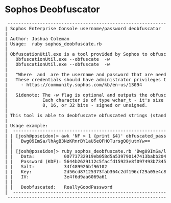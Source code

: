 # Sophos Deobfuscator
<pre>
 ---------------------------------------------------------------------------------------------------------------------------------  
| Sophos Enterprise Console username/password deobfuscator                                                               03/12/18 | 
|                                                                                                                                 | 
| Author: Joshua Coleman                                                                                                          | 
| Usage:  ruby sophos_deobfuscate.rb <obfuscated>                                                                                 | 
|                                                                                                                                 | 
| ObfuscationUtil.exe is a tool provided by Sophos to obfuscate administrator account credentials:                                | 
|   ObfuscationUtil.exe --obfuscate <USERNAME> -w                                                                                 | 
|   ObfuscationUtil.exe --obfuscate <PASSWORD> -w                                                                                 | 
|                                                                                                                                 | 
|   "Where <USERNAME> and <PASSWORD> are the username and password that are needed to obfuscate.                                  | 
|   These credentials should have administrator privileges to access the files in the CID."                                       | 
|     - https://community.sophos.com/kb/en-us/13094                                                                               | 
|                                                                                                                                 | 
|   Sidenote: The -w flag is optional and outputs the obfuscated data as a wstring.                                               | 
|             Each character is of type wchar_t - it's size is compiler-dependent.                                                | 
|             8, 16, or 32 bits - signed or unsigned.                                                                             | 
|                                                                                                                                 | 
| This tool is able to deobfuscate obfuscated strings (standard or wide) generated by SEC's ObfuscationUtil.exe.                  | 
|                                                                                                                                 | 
| Usage example:                                                                                                                  | 
|  --------------------------------------------------------------------------------------------------------------------           | 
| | [josh@poseidon]> awk 'NF > 1 {print $4}' obfuscated_password.txt                                                   |          | 
| |   Bwg09ImSa/lhAgB3NzKRnrBY1aU5eQFHQTursgQOjutmYw==                                                                 |          | 
| |                                                                                                                    |          | 
| | [josh@poseidon]> ruby sophos_deobfuscate.rb 'Bwg09ImSa/lhAgB3NzKRnrBY1aU5eQFHQTursgQOjutmYw=='                     |          | 
| |   Data:           00773732919eb058d5a539790147413babb2040e8eeb6663                                                 |          | 
| |   Password (KDF): 5644b2629112c5facfd15923e8f097493b73455eae613454485bc61f785f0008b340fc34e05ad98b71aed70dab3e97c9 |          | 
| |   Salt:           34f489926bf96102                                                                                 |          | 
| |   Key:            2d56cd87125373fab364c2df196cf29a05e4c8f1a1c99ada                                                 |          | 
| |   IV:             3e4f6d9aa6069a61                                                                                 |          | 
| |                                                                                                                    |          | 
| |   Deobfuscated:   ReallyGoodPassword                                                                               |          | 
|  --------------------------------------------------------------------------------------------------------------------           | 
 ---------------------------------------------------------------------------------------------------------------------------------  
</pre>
